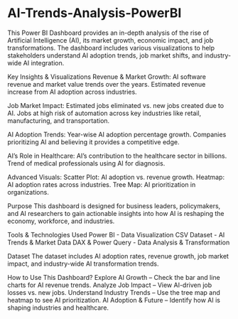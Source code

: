 # AI-Trends-Analysis-PowerBI
This Power BI Dashboard provides an in-depth analysis of the rise of Artificial Intelligence (AI), its market growth, economic impact, and job transformations. The dashboard includes various visualizations to help stakeholders understand AI adoption trends, job market shifts, and industry-wide AI integration.

Key Insights & Visualizations
Revenue & Market Growth:
AI software revenue and market value trends over the years.
Estimated revenue increase from AI adoption across industries.

Job Market Impact:
Estimated jobs eliminated vs. new jobs created due to AI.
Jobs at high risk of automation across key industries like retail, manufacturing, and transportation.

AI Adoption Trends:
Year-wise AI adoption percentage growth.
Companies prioritizing AI and believing it provides a competitive edge.

AI’s Role in Healthcare:
AI’s contribution to the healthcare sector in billions.
Trend of medical professionals using AI for diagnosis.

Advanced Visuals:
Scatter Plot: AI adoption vs. revenue growth.
Heatmap: AI adoption rates across industries.
Tree Map: AI prioritization in organizations.

Purpose
This dashboard is designed for business leaders, policymakers, and AI researchers to gain actionable insights into how AI is reshaping the economy, workforce, and industries.

Tools & Technologies Used
Power BI - Data Visualization
CSV Dataset - AI Trends & Market Data
DAX & Power Query - Data Analysis & Transformation

Dataset
The dataset includes AI adoption rates, revenue growth, job market impact, and industry-wide AI transformation trends.

How to Use This Dashboard?
Explore AI Growth – Check the bar and line charts for AI revenue trends.
Analyze Job Impact – View AI-driven job losses vs. new jobs.
Understand Industry Trends – Use the tree map and heatmap to see AI prioritization.
AI Adoption & Future – Identify how AI is shaping industries and healthcare.
